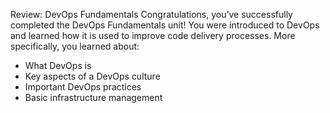 Review: DevOps Fundamentals
Congratulations, you’ve successfully completed the DevOps Fundamentals unit! You were introduced to DevOps and learned how it is used to improve code delivery processes. More specifically, you learned about:

- What DevOps is
- Key aspects of a DevOps culture
- Important DevOps practices
- Basic infrastructure management

